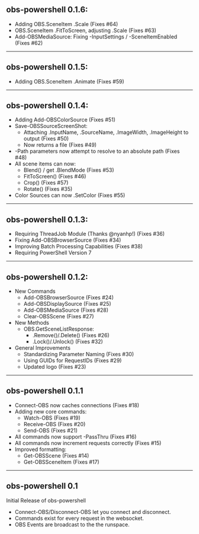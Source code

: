 ## obs-powershell 0.1.6:

* Adding OBS.SceneItem .Scale (Fixes #64)
* OBS.SceneItem .FitToScreen, adjusting .Scale (Fixes #63)
* Add-OBSMediaSource: Fixing -InputSettings / -SceneItemEnabled (Fixes #62)

---


## obs-powershell 0.1.5:

* Adding OBS.SceneItem .Animate (Fixes #59)


---


## obs-powershell 0.1.4:

* Adding Add-OBSColorSource (Fixes #51)  
* Save-OBSSourceScreenShot:
  * Attaching .InputName, .SourceName, .ImageWidth, .ImageHeight to output (Fixes #50)
  * Now returns a file (Fixes #49)
* -Path parameters now attempt to resolve to an absolute path (Fixes #48)
* All scene items can now:
  * Blend() / get .BlendMode (Fixes #53)
  * FitToScreen() (Fixes #46)
  * Crop() (Fixes #57)
  * Rotate() (Fixes #35)
* Color Sources can now .SetColor (Fixes #55)

---

## obs-powershell 0.1.3:

* Requiring ThreadJob Module (Thanks @nyanhp!) (Fixes #36)
* Fixing Add-OBSBrowserSource (Fixes #34)
* Improving Batch Processing Capabilities (Fixes #38)
* Requiring PowerShell Version 7

---


## obs-powershell 0.1.2:

* New Commands
  * Add-OBSBrowserSource (Fixes #24)
  * Add-OBSDisplaySource (Fixes #25)
  * Add-OBSMediaSource (Fixes #28)
  * Clear-OBSScene (Fixes #27)
* New Methods
  * OBS.GetSceneListResponse:
    * .Remove()/.Delete() (Fixes #26)
    * .Lock()/.Unlock() (Fixes #32)
* General Improvements
  * Standardizing Parameter Naming (Fixes #30)  
  * Using GUIDs for RequestIDs (Fixes #29)
  * Updated logo (Fixes #23)
  
---

## obs-powershell 0.1.1

* Connect-OBS now caches connections (Fixes #18)
* Adding new core commands:
  * Watch-OBS (Fixes #19)
  * Receive-OBS (Fixes #20)
  * Send-OBS (Fixes #21)
* All commands now support -PassThru (Fixes #16)
* All commands now increment requests correctly (Fixes #15)
* Improved formatting:
  * Get-OBSScene (Fixes #14)
  * Get-OBSSceneItem (Fixes #17)

---

## obs-powershell 0.1

Initial Release of obs-powershell

* Connect-OBS/Disconnect-OBS let you connect and disconnect.
* Commands exist for every request in the websocket.
* OBS Events are broadcast to the the runspace.
